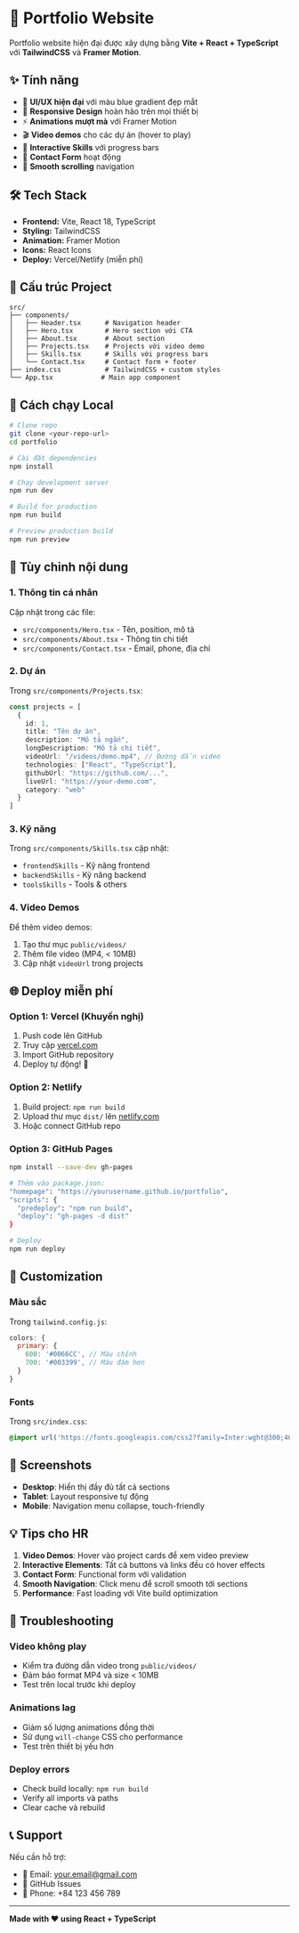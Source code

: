 # 🚀 Portfolio Website

Portfolio website hiện đại được xây dựng bằng **Vite + React + TypeScript** với **TailwindCSS** và **Framer Motion**.

## ✨ Tính năng

- 🎨 **UI/UX hiện đại** với màu blue gradient đẹp mắt
- 📱 **Responsive Design** hoàn hảo trên mọi thiết bị  
- ⚡ **Animations mượt mà** với Framer Motion
- 🎬 **Video demos** cho các dự án (hover to play)
- 🔧 **Interactive Skills** với progress bars
- 📧 **Contact Form** hoạt động
- 🎯 **Smooth scrolling** navigation

## 🛠️ Tech Stack

- **Frontend:** Vite, React 18, TypeScript
- **Styling:** TailwindCSS
- **Animation:** Framer Motion  
- **Icons:** React Icons
- **Deploy:** Vercel/Netlify (miễn phí)

## 📂 Cấu trúc Project

```
src/
├── components/
│   ├── Header.tsx      # Navigation header
│   ├── Hero.tsx        # Hero section với CTA
│   ├── About.tsx       # About section  
│   ├── Projects.tsx    # Projects với video demo
│   ├── Skills.tsx      # Skills với progress bars
│   └── Contact.tsx     # Contact form + footer
├── index.css           # TailwindCSS + custom styles
└── App.tsx            # Main app component
```

## 🚀 Cách chạy Local

```bash
# Clone repo
git clone <your-repo-url>
cd portfolio

# Cài đặt dependencies
npm install

# Chạy development server
npm run dev

# Build for production  
npm run build

# Preview production build
npm run preview
```

## 📝 Tùy chỉnh nội dung

### 1. Thông tin cá nhân
Cập nhật trong các file:
- `src/components/Hero.tsx` - Tên, position, mô tả
- `src/components/About.tsx` - Thông tin chi tiết
- `src/components/Contact.tsx` - Email, phone, địa chỉ

### 2. Dự án
Trong `src/components/Projects.tsx`:
```typescript
const projects = [
  {
    id: 1,
    title: "Tên dự án",
    description: "Mô tả ngắn",
    longDescription: "Mô tả chi tiết",
    videoUrl: "/videos/demo.mp4", // Đường dẫn video
    technologies: ["React", "TypeScript"],
    githubUrl: "https://github.com/...",
    liveUrl: "https://your-demo.com",
    category: "web"
  }
]
```

### 3. Kỹ năng
Trong `src/components/Skills.tsx` cập nhật:
- `frontendSkills` - Kỹ năng frontend
- `backendSkills` - Kỹ năng backend  
- `toolsSkills` - Tools & others

### 4. Video Demos
Để thêm video demos:
1. Tạo thư mục `public/videos/`
2. Thêm file video (MP4, < 10MB)
3. Cập nhật `videoUrl` trong projects

## 🌐 Deploy miễn phí

### Option 1: Vercel (Khuyến nghị)
1. Push code lên GitHub
2. Truy cập [vercel.com](https://vercel.com)
3. Import GitHub repository
4. Deploy tự động! 🎉

### Option 2: Netlify  
1. Build project: `npm run build`
2. Upload thư mục `dist/` lên [netlify.com](https://netlify.com)
3. Hoặc connect GitHub repo

### Option 3: GitHub Pages
```bash
npm install --save-dev gh-pages

# Thêm vào package.json:
"homepage": "https://yourusername.github.io/portfolio",
"scripts": {
  "predeploy": "npm run build",
  "deploy": "gh-pages -d dist"
}

# Deploy
npm run deploy
```

## 🎨 Customization

### Màu sắc
Trong `tailwind.config.js`:
```javascript
colors: {
  primary: {
    600: '#0066CC', // Màu chính
    700: '#003399', // Màu đậm hơn
  }
}
```

### Fonts
Trong `src/index.css`:
```css
@import url('https://fonts.googleapis.com/css2?family=Inter:wght@300;400;500;600;700&display=swap');
```

## 📱 Screenshots

- **Desktop**: Hiển thị đầy đủ tất cả sections
- **Tablet**: Layout responsive tự động  
- **Mobile**: Navigation menu collapse, touch-friendly

## 💡 Tips cho HR

1. **Video Demos**: Hover vào project cards để xem video preview
2. **Interactive Elements**: Tất cả buttons và links đều có hover effects
3. **Contact Form**: Functional form với validation
4. **Smooth Navigation**: Click menu để scroll smooth tới sections
5. **Performance**: Fast loading với Vite build optimization

## 🔧 Troubleshooting

### Video không play
- Kiểm tra đường dẫn video trong `public/videos/`
- Đảm bảo format MP4 và size < 10MB
- Test trên local trước khi deploy

### Animations lag
- Giảm số lượng animations đồng thời
- Sử dụng `will-change` CSS cho performance
- Test trên thiết bị yếu hơn

### Deploy errors
- Check build locally: `npm run build`
- Verify all imports và paths
- Clear cache và rebuild

## 📞 Support

Nếu cần hỗ trợ:
- 📧 Email: your.email@gmail.com
- 💬 GitHub Issues
- 📱 Phone: +84 123 456 789

---

**Made with ❤️ using React + TypeScript**
